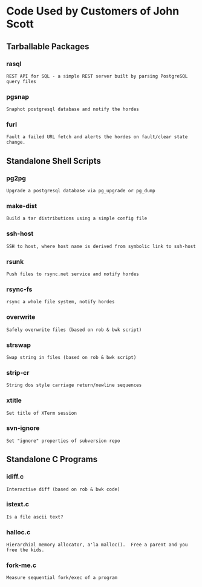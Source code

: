 #  Code Used by Customers of John Scott

##  Tarballable Packages

### rasql
	REST API for SQL - a simple REST server built by parsing PostgreSQL query files

###  pgsnap
	Snaphot postgresql database and notify the hordes

###  furl
	Fault a failed URL fetch and alerts the hordes on fault/clear state change.

## Standalone Shell Scripts

###  pg2pg
	Upgrade a postgresql database via pg_upgrade or pg_dump

###  make-dist
	Build a tar distributions using a simple config file

###  ssh-host
	SSH to host, where host name is derived from symbolic link to ssh-host

###  rsunk
	Push files to rsync.net service and notify hordes

###  rsync-fs
	rsync a whole file system, notify hordes

###  overwrite
	Safely overwrite files (based on rob & bwk script)

###  strswap
	Swap string in files (based on rob & bwk script)

###  strip-cr
	String dos style carriage return/newline sequences

###  xtitle
	Set title of XTerm session

###  svn-ignore
	Set "ignore" properties of subversion repo

##  Standalone C Programs

###  idiff.c
	Interactive diff (based on rob & bwk code)

###  istext.c
	Is a file ascii text?

###  halloc.c
	Hierarchial memory allocator, a'la malloc().  Free a parent and you free the kids.

###  fork-me.c
	Measure sequential fork/exec of a program
